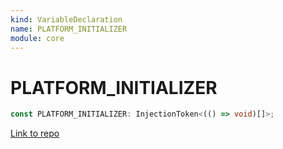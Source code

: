 ```yaml
---
kind: VariableDeclaration
name: PLATFORM_INITIALIZER
module: core
---
```


# PLATFORM_INITIALIZER

```ts
const PLATFORM_INITIALIZER: InjectionToken<(() => void)[]>;
```

[Link to repo](https://github.com/timdeschryver/angular/blob/master/packages/core/src/application_tokens.ts#L48-L48)
